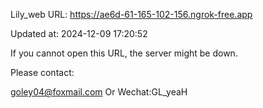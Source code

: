 Lily_web URL: https://ae6d-61-165-102-156.ngrok-free.app

Updated at: 2024-12-09 17:20:52

If you cannot open this URL, the server might be down.

Please contact: 

goley04@foxmail.com Or Wechat:GL_yeaH